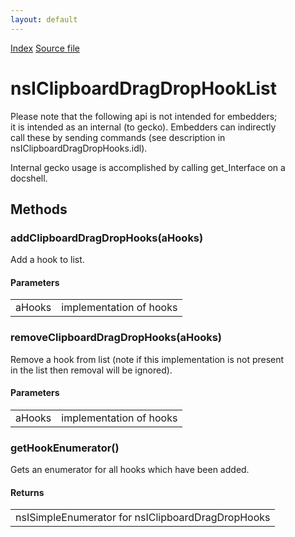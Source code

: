 ```yaml
---
layout: default
---
```

<div id='links'><a href="../index.html">Index</a>
<a href="http://dxr.mozilla.org/mozilla-central/source/widget/nsIClipboardDragDropHookList.idl">Source file</a>
</div>

# nsIClipboardDragDropHookList #
  
Please note that the following api is not intended for embedders;  
it is intended as an internal (to gecko).  Embedders can indirectly  
call these by sending commands (see description in   
nsIClipboardDragDropHooks.idl).  
  
Internal gecko usage is accomplished by calling get_Interface on a  
docshell.  
  

## Methods ##

### addClipboardDragDropHooks(aHooks) ###
  
Add a hook to list.  
  

#### Parameters ####

<table>

<tr>
<td>aHooks</td>
<td>implementation of hooks  
</td>
</tr>

</table>

### removeClipboardDragDropHooks(aHooks) ###
  
Remove a hook from list (note if this implementation is not present  
in the list then removal will be ignored).  
  

#### Parameters ####

<table>

<tr>
<td>aHooks</td>
<td>implementation of hooks  
</td>
</tr>

</table>

### getHookEnumerator() ###
  
Gets an enumerator for all hooks which have been added.  
  

#### Returns ####

<table>

<tr>
<td>nsISimpleEnumerator for nsIClipboardDragDropHooks  
</td>
</tr>

</table>
